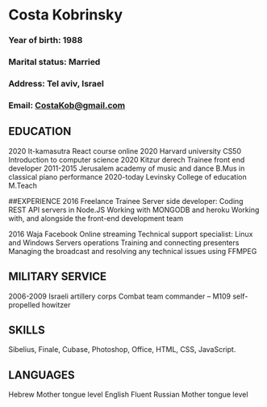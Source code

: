 # Costa Kobrinsky

### Year of birth: 1988
### Marital status: Married
### Address:  Tel aviv, Israel
### Email: CostaKob@gmail.com
 
## EDUCATION
2020 It-kamasutra
React course online
2020 Harvard university
CS50 Introduction to computer science
2020 Kitzur derech
Trainee front end developer
2011-2015	Jerusalem academy of music and dance
B.Mus in classical piano performance
2020-today Levinsky College of education
M.Teach
 
##EXPERIENCE
2016 Freelance
Trainee Server side developer:
Coding REST API servers in Node.JS
Working with MONGODB and heroku
Working with, and alongside the front-end development team 

2016 Waja 
Facebook Online streaming Technical support specialist:
Linux and Windows Servers operations 
Training and connecting presenters 
Managing the broadcast and resolving any technical issues using FFMPEG  

## MILITARY SERVICE 
2006-2009	Israeli artillery corps
 	Combat team commander – M109 self-propelled howitzer

## SKILLS
Sibelius, Finale, Cubase, Photoshop, Office, HTML, CSS, JavaScript.


## LANGUAGES 
Hebrew 	Mother tongue level
English		Fluent
Russian		Mother tongue level

